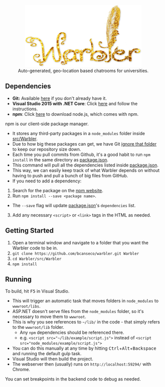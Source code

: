 <p align="center">
 <a href="https://borja.io/warbler">
  <img height="200" alt="Warbler" src="https://github.com/bcanseco/warbler/blob/master/src/Warbler/Graphics/logo.png?raw=true"/>
 </a>
 <br/>
 <span>Auto-generated, geo-location based chatrooms for universities.</span>
</p>

## Dependencies
* **Git:** Available [here](https://git-scm.com/downloads) if you don't already have it.
* **Visual Studio 2015 with .NET Core**: Click [here](https://www.microsoft.com/net/core) and follow the instructions.
* **npm**: Click [here](https://www.npmjs.com/) to download node.js, which comes with npm.  

npm is our client-side package manager.
* It stores any third-party packages in a `node_modules` folder inside [src/Warbler](https://github.com/bcanseco/warbler/tree/master/src/Warbler).
 * Due to how big these packages can get, we have Git [ignore that folder](https://github.com/bcanseco/warbler/blob/master/.gitignore#L6) to keep our repository size down.  
* Each time you pull commits from Github, it's a good habit to run `npm install` in the same directory as [package.json](https://github.com/bcanseco/warbler/blob/master/src/Warbler/package.json).
 * This command will pull all the dependencies listed inside [package.json](https://github.com/bcanseco/warbler/blob/master/src/Warbler/package.json).
 * This way, we can easily keep track of what Warbler depends on without having to push and pull a bunch of big files from GitHub.
* If you need to add a dependency:
 1. Search for the package on the [npm website](https://www.npmjs.com).
 2. Run `npm install --save <package name>`.
   * The `--save` flag will update [package.json](https://github.com/bcanseco/warbler/blob/master/src/Warbler/package.json)'s `dependencies` list.
 3. Add any necessary `<script>` or `<link>` tags in the HTML as needed.

## Getting Started
1. Open a terminal window and navigate to a folder that you want the Warbler code to be in.
2. `git clone https://github.com/bcanseco/warbler.git Warbler`
3. `cd Warbler/src/Warbler`
4. `npm install`

## Running
To build, hit <kbd>F5</kbd> in Visual Studio.
* This will trigger an automatic task that moves folders in `node_modules` to `wwwroot/libs`.
 * ASP.NET doesn't serve files from the `node_modules` folder, so it's necessary to move them to `wwwroot`.
 * This is why you see references to `~/lib/` in the code - that simply refers to the `wwwroot/lib` folder.
   * Any `npm` dependencies should be referenced there.
    * e.g. `<script src="~/lib/example/script.js">` instead of `<script src="node_modules/example/script.js">`
 * You can do this manually at any time by hitting <kbd>Ctrl</kbd>+<kbd>Alt</kbd>+<kbd>Backspace</kbd> and running the default gulp task.
* Visual Studio will then build the project.
* The webserver then (usually) runs on `http://localhost:59294/` with Chrome.  

You can set breakpoints in the backend code to debug as needed.
